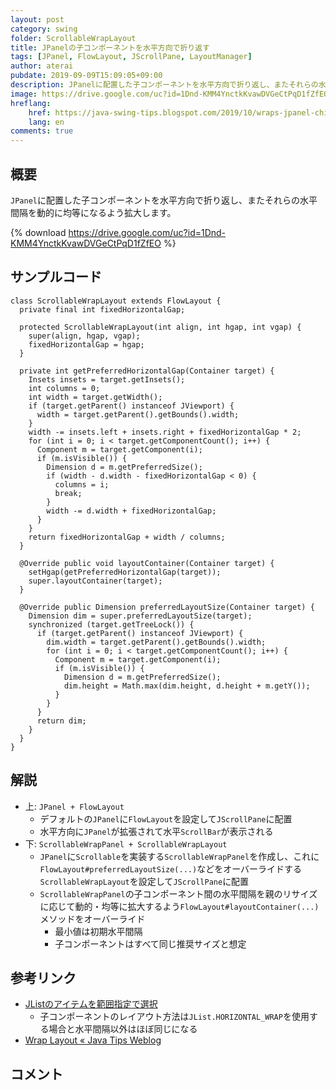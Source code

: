 ```yaml
---
layout: post
category: swing
folder: ScrollableWrapLayout
title: JPanelの子コンポーネントを水平方向で折り返す
tags: [JPanel, FlowLayout, JScrollPane, LayoutManager]
author: aterai
pubdate: 2019-09-09T15:09:05+09:00
description: JPanelに配置した子コンポーネントを水平方向で折り返し、またそれらの水平間隔を動的に均等になるよう拡大します。
image: https://drive.google.com/uc?id=1Dnd-KMM4YnctkKvawDVGeCtPqD1fZfEO
hreflang:
    href: https://java-swing-tips.blogspot.com/2019/10/wraps-jpanel-child-components.html
    lang: en
comments: true
---
```

## 概要
`JPanel`に配置した子コンポーネントを水平方向で折り返し、またそれらの水平間隔を動的に均等になるよう拡大します。

{% download https://drive.google.com/uc?id=1Dnd-KMM4YnctkKvawDVGeCtPqD1fZfEO %}

## サンプルコード
<pre class="prettyprint"><code>class ScrollableWrapLayout extends FlowLayout {
  private final int fixedHorizontalGap;

  protected ScrollableWrapLayout(int align, int hgap, int vgap) {
    super(align, hgap, vgap);
    fixedHorizontalGap = hgap;
  }

  private int getPreferredHorizontalGap(Container target) {
    Insets insets = target.getInsets();
    int columns = 0;
    int width = target.getWidth();
    if (target.getParent() instanceof JViewport) {
      width = target.getParent().getBounds().width;
    }
    width -= insets.left + insets.right + fixedHorizontalGap * 2;
    for (int i = 0; i &lt; target.getComponentCount(); i++) {
      Component m = target.getComponent(i);
      if (m.isVisible()) {
        Dimension d = m.getPreferredSize();
        if (width - d.width - fixedHorizontalGap &lt; 0) {
          columns = i;
          break;
        }
        width -= d.width + fixedHorizontalGap;
      }
    }
    return fixedHorizontalGap + width / columns;
  }

  @Override public void layoutContainer(Container target) {
    setHgap(getPreferredHorizontalGap(target));
    super.layoutContainer(target);
  }

  @Override public Dimension preferredLayoutSize(Container target) {
    Dimension dim = super.preferredLayoutSize(target);
    synchronized (target.getTreeLock()) {
      if (target.getParent() instanceof JViewport) {
        dim.width = target.getParent().getBounds().width;
        for (int i = 0; i &lt; target.getComponentCount(); i++) {
          Component m = target.getComponent(i);
          if (m.isVisible()) {
            Dimension d = m.getPreferredSize();
            dim.height = Math.max(dim.height, d.height + m.getY());
          }
        }
      }
      return dim;
    }
  }
}
</code></pre>

## 解説
- 上: `JPanel + FlowLayout`
    - デフォルトの`JPanel`に`FlowLayout`を設定して`JScrollPane`に配置
    - 水平方向に`JPanel`が拡張されて水平`ScrollBar`が表示される
- 下: `ScrollableWrapPanel + ScrollableWrapLayout`
    - `JPanel`に`Scrollable`を実装する`ScrollableWrapPanel`を作成し、これに`FlowLayout#preferredLayoutSize(...)`などをオーバーライドする`ScrollableWrapLayout`を設定して`JScrollPane`に配置
    - `ScrollableWrapPanel`の子コンポーネント間の水平間隔を親のリサイズに応じて動的・均等に拡大するよう`FlowLayout#layoutContainer(...)`メソッドをオーバーライド
        - 最小値は初期水平間隔
        - 子コンポーネントはすべて同じ推奨サイズと想定

<!-- dummy comment line for breaking list -->

## 参考リンク
- [JListのアイテムを範囲指定で選択](https://ateraimemo.com/Swing/RubberBanding.html)
    - 子コンポーネントのレイアウト方法は`JList.HORIZONTAL_WRAP`を使用する場合と水平間隔以外はほぼ同じになる
- [Wrap Layout « Java Tips Weblog](https://tips4java.wordpress.com/2008/11/06/wrap-layout/)

<!-- dummy comment line for breaking list -->

## コメント
